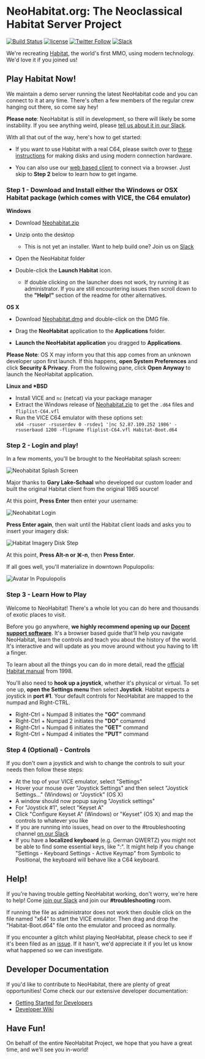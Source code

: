 NeoHabitat.org: The Neoclassical Habitat Server Project
=======================================================

[![Build Status](https://travis-ci.org/frandallfarmer/neohabitat.svg?branch=master)](https://travis-ci.org/frandallfarmer/neohabitat)
[![license](https://img.shields.io/github/license/mashape/apistatus.svg)](https://github.com/frandallfarmer/neohabitat/blob/master/LICENSE)
[![Twitter Follow](https://img.shields.io/twitter/follow/NeoHabitatProj.svg?style=social&label=Follow)](https://twitter.com/NeoHabitatProj)
[![Slack](http://slack.neohabitat.org/badge.svg)](http://slack.neohabitat.org/)

We're recreating [Habitat](https://en.wikipedia.org/wiki/Habitat_(video_game)), the world's first MMO, using modern technology.  We'd love it if you joined us!

Play Habitat Now!
-----------------

We maintain a demo server running the latest NeoHabitat code and you can connect to it at any time. There's often a few members of the regular crew hanging out there, so come say hey!

**Please note**: NeoHabitat is still in development, so there will likely be some instability. If you see anything weird, please [tell us about it in our Slack](http://slack.neohabitat.org/).

With all that out of the way, here's how to get started:

- If you want to use Habitat with a real C64, please switch over to [these instructions](https://github.com/frandallfarmer/neohabitat/blob/master/README-RealC64.md) for making disks and using modern connection hardware.

- You can also use our [web based client](http://sgeo.github.io/experimental/neohabitat/) to connect via a browser. Just skip to **Step 2** below to learn how to get ingame.

### Step 1 - Download and Install either the Windows or OSX Habitat package (which comes with VICE, the C64 emulator)

**Windows**

- Download [Neohabitat.zip](https://github.com/frandallfarmer/neohabitat-doc/blob/master/installers/Neohabitat.zip?raw=true)

- Unzip onto the desktop
	- This is not yet an installer. Want to help build one? Join us on [Slack](http://slack.neohabitat.org)
	
- Open the NeoHabitat folder

- Double-click the **Launch Habitat** icon.
	- If double clicking on the launcher does not work, try running it as administrator. If you are still encountering issues then scroll down to the **"Help!"** section of the readme for other alternatives.

**OS X**

- Download [Neohabitat.dmg](https://github.com/frandallfarmer/neohabitat-doc/blob/master/installers/Neohabitat.dmg?raw=true) and double-click on the DMG file.

- Drag the **NeoHabitat** application to the **Applications** folder.

- **Launch the NeoHabitat application** you dragged to **Applications**.

**Please Note**: OS X may inform you that this app comes from an unknown developer upon first launch. If this happens, **open System Preferences** and click **Security & Privacy**. From the following pane, click **Open Anyway** to launch the NeoHabitat application.

**Linux and \*BSD**

- Install VICE and `nc` (netcat) via your package manager
- Extract the Windows release of [Neohabitat.zip](https://github.com/frandallfarmer/neohabitat-doc/blob/master/installers/Neohabitat.zip?raw=true) to get the `.d64` files and `fliplist-C64.vfl`
- Run the VICE C64 emulator with these options set:  
  `x64 -rsuser -rsuserdev 0 -rsdev1 '|nc 52.87.109.252 1986' -rsuserbaud 1200 -flipname fliplist-C64.vfl Habitat-Boot.d64`

### Step 2 - Login and play!

In a few moments, you'll be brought to the NeoHabitat splash screen:

![Neohabitat Splash Screen](https://raw.githubusercontent.com/frandallfarmer/neohabitat-doc/master/docs/images/neohabitat_splash.png)

Major thanks to **Gary Lake-Schaal** who developed our custom loader and built the original Habitat client from the original 1985 source!

At this point, **Press Enter** then enter your username:

![Neohabitat Login](https://raw.githubusercontent.com/frandallfarmer/neohabitat-doc/master/docs/images/launcher_login.png)

**Press Enter again**, then wait until the Habitat client loads and asks you to insert your imagery disk:

![Habitat Imagery Disk Step](https://raw.githubusercontent.com/frandallfarmer/neohabitat-doc/master/docs/images/habitat_imagery.png)

At this point, **Press Alt-n or ⌘-n**, then **Press Enter**.

If all goes well, you'll materialize in downtown Populopolis:

![Avatar In Populopolis](https://raw.githubusercontent.com/frandallfarmer/neohabitat-doc/master/docs/images/neohabitat_downtown.png)

### Step 3 - Learn How to Play

Welcome to NeoHabitat! There's a whole lot you can do here and thousands of exotic places to visit.

Before you go anywhere, **we highly recommend opening up our [Docent support software](http://v.ht/habitat)**. It's a browser based guide that'll help you navigate NeoHabitat, learn the controls and teach you about the history of the world. It's interactive and will update as you move around without you having to lift a finger.

To learn about all the things you can do in more detail, read the [official Habitat manual](https://frandallfarmer.github.io/neohabitat-doc/docs/Avatar%20Handbook.html) from 1998.

You'll also need to **hook up a joystick**, whether it's physical or virtual. To set one up, **open the Settings menu** then select **Joystick**. Habitat expects a joystick in **port #1**. Your default controls for NeoHabitat are mapped to the numpad and Right-CTRL.

* Right-Ctrl + Numpad 8 initiates the **"GO"** command
* Right-Ctrl + Numpad 2 initiates the **"DO"** comamnd
* Right-Ctrl + Numpad 6 initiates the **"GET"** command
* Right-Ctrl + Numpad 4 initiates the **"PUT"** command

### Step 4 (Optional) - Controls

If you don't own a joystick and wish to change the controls to suit your needs then follow these steps:

- At the top of your VICE emulator, select "Settings"
- Hover your mouse over "Joystick Settings" and then select "Joystick Settings..." (Windows) or "Joystick" (OS X)
- A window should now popup saying "Joystick settings"
- For "Joystick #1", select "Keyset A"
- Click "Configure Keyset A" (Windows) or "Keyset" (OS X) and map the controls to whatever you like
- If you are running into issues, head on over to the #troubleshooting channel [on our Slack](http://slack.neohabitat.org)
- If you have a **localized keyboard** (e.g. German QWERTZ) you might not be able to find some essential keys, like ":". It might help if you change "Settings - Keyboard Settings - Active Keymap" from Symbolic to Positional, the keyboard will behave like a C64 keyboard. 

Help!
-----

If you're having trouble getting NeoHabitat working, don't worry, we're here to help! Come [join our Slack](http://slack.neohabitat.org) and join our **#troubleshooting** room.

If running the file as administrator does not work then double click on the file named "x64" to start the VICE emulator. Then drag and drop the "Habitat-Boot.d64" file onto the emulator and proceed as normally.

If you encounter a glitch whilst playing NeoHabitat, please check to see if it's been filed as an [issue](https://github.com/frandallfarmer/neohabitat/issues). If it hasn't, we'd appreciate it if you let us know what happened so we can investigate.

Developer Documentation
-----------------------

If you'd like to contribute to NeoHabitat, there are plenty of great opportunities! Come check our our extensive developer documentation:

  - [Getting Started for Developers](https://github.com/frandallfarmer/neohabitat-doc/blob/master/docs/getting_started.md)
  - [Developer Wiki](https://github.com/frandallfarmer/neohabitat/wiki/Developers-Documentation)

Have Fun!
---------

On behalf of the entire NeoHabitat Project, we hope that you have a great time, and we'll see you in-world!